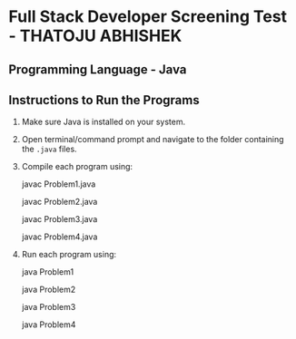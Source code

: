# Full Stack Developer Screening Test - THATOJU ABHISHEK

## Programming Language - Java

## Instructions to Run the Programs
1. Make sure Java is installed on your system.  
2. Open terminal/command prompt and navigate to the folder containing the `.java` files.  
3. Compile each program using:

   javac Problem1.java
   
   javac Problem2.java
   
   javac Problem3.java
   
   javac Problem4.java
   
5. Run each program using:

   java Problem1
   
   java Problem2
   
   java Problem3
   
   java Problem4


